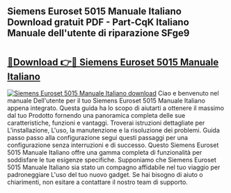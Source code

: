 ## Siemens Euroset 5015 Manuale Italiano Download gratuit PDF - Part-CqK Italiano Manuale dell'utente di riparazione SFge9

# <h2><a href="http://dffiry.blite.top/?on=Siemens+Euroset+5015+Manuale+Italiano">🔗Download 👉🔴 Siemens Euroset 5015 Manuale Italiano</a></h2>

[![Siemens Euroset 5015 Manuale Italiano download](https://i.imgur.com/lujVjoI.png)](http://dffiry.blite.top/?on=Siemens+Euroset+5015+Manuale+Italiano)
Ciao e benvenuto nel manuale Dell'utente per il tuo Siemens Euroset 5015 Manuale Italiano appena integrato. Questa guida ha lo scopo di aiutarti a ottenere il massimo dal tuo Prodotto fornendo una panoramica completa delle sue caratteristiche, funzioni e vantaggi. Troverai istruzioni dettagliate per L'installazione, L'uso, la manutenzione e la risoluzione dei problemi. Guida passo passo alla configurazione segui questi passaggi per una configurazione senza interruzioni e di successo. Questo Siemens Euroset 5015 Manuale Italiano offre una gamma completa di funzionalità per soddisfare le tue esigenze specifiche. Supponiamo che Siemens Euroset 5015 Manuale Italiano sia stato un compagno affidabile nel tuo viaggio per padroneggiare L'uso del tuo nuovo gadget. Se hai bisogno di aiuto o chiarimenti, non esitare a contattare il nostro team di supporto.
